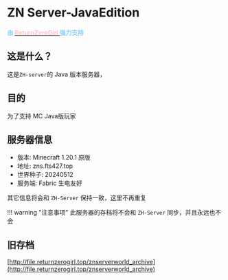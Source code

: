 # ZN Server-JavaEdition

<strong><span style="color:#87cefa">由 </span></strong> <strong><a href="https://www.returnzerogirl.top"><span style="color:#ffc0cb">ReturnZeroGirl </span></strong> </a> <strong><span style="color:#87cefa">强力支持</span></strong>

## 这是什么？

这是`ZH-server`的 Java 版本服务器，

## 目的

为了支持 MC Java版玩家

## 服务器信息

- 版本: Minecraft 1.20.1 原版
- 地址: zns.fts427.top
- 世界种子: 20240512
- 服务端: Fabric 生电友好

其它信息将会和 `ZH-Server` 保持一致，这里不再重复

!!! warning "注意事项"
    此服务器的存档将不会和 `ZH-Server` 同步，并且永远也不会

## 旧存档

[http://file.returnzerogirl.top/znserverworld_archive](http://file.returnzerogirl.top/znserverworld_archive)
